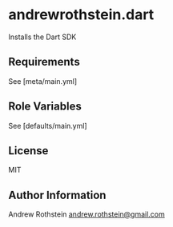 andrewrothstein.dart
====================

Installs the Dart SDK

Requirements
------------

See [meta/main.yml]

Role Variables
--------------

See [defaults/main.yml]

License
-------

MIT

Author Information
------------------

Andrew Rothstein andrew.rothstein@gmail.com
